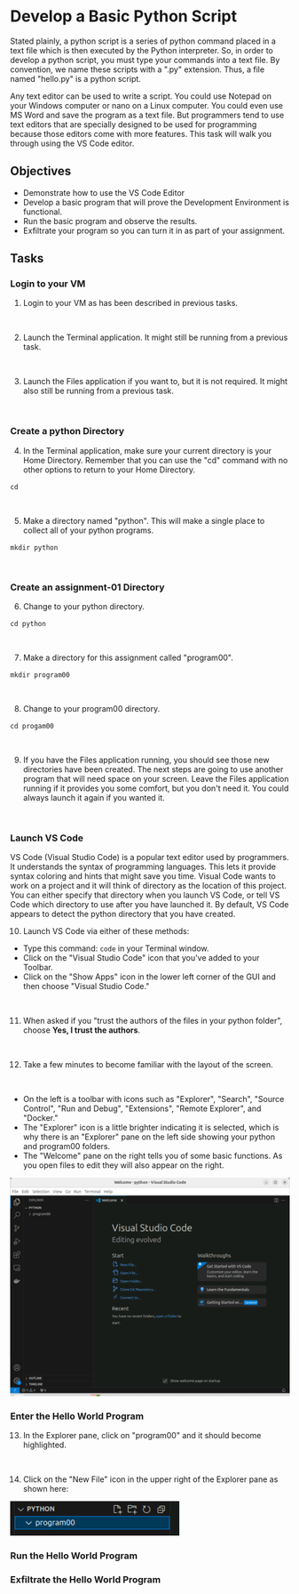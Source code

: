 # Develop a Basic Python Script

Stated plainly, a python script is a series of python command placed in a text file which is then executed by the Python interpreter. So, in order to develop a python script, you must type your commands into a text file. By convention, we name these scripts with a ".py" extension. Thus, a file named "hello.py" is a python script.

Any text editor can be used to write a script. You could use Notepad on your Windows computer or nano on a Linux computer. You could even use MS Word and save the program as a text file. But programmers tend to use text editors that are specially designed to be used for programming because those editors come with more features. This task will walk you through using the VS Code editor.

## Objectives

- Demonstrate how to use the VS Code Editor
- Develop a basic program that will prove the Development Environment is functional.
- Run the basic program and observe the results.
- Exfiltrate your program so you can turn it in as part of your assignment.

## Tasks

### Login to your VM

1. Login to your VM as has been described in previous tasks.
<br>

2. Launch the Terminal application. It might still be running from a previous task.
<br>

3. Launch the Files application if you want to, but it is not required. It might also still be running from a previous task.
<br>

### Create a python Directory

4. In the Terminal application, make sure your current directory is your Home Directory. Remember that you can use the "cd" command with no other options to return to your Home Directory.

```
cd
```
<br>

5. Make a directory named "python". This will make a single place to collect all of your python programs.

```
mkdir python
```
<br>

### Create an assignment-01 Directory

6. Change to your python directory.

```
cd python
```
<br>

7. Make a directory for this assignment called "program00".

```
mkdir program00
```
<br>

8. Change to your program00 directory.

```
cd progam00
```
<br>

9. If you have the Files application running, you should see those new directories have been created. The next steps are going to use another program that will need space on your screen. Leave the Files application running if it provides you some comfort, but you don't need it. You could always launch it again if you wanted it.
<br>

### Launch VS Code

VS Code (Visual Studio Code) is a popular text editor used by programmers. It understands the syntax of programming languages. This lets it provide syntax coloring and hints that might save you time. Visual Code wants to work on a project and it will think of directory as the location of this project. You can either specify that directory when you launch VS Code, or tell VS Code which directory to use after you have launched it. By default, VS Code appears to detect the python directory that you have created.
<br>

10. Launch VS Code via either of these methods:

- Type this command: ```code``` in your Terminal window.
- Click on the "Visual Studio Code" icon that you've added to your Toolbar.
- Click on the "Show Apps" icon in the lower left corner of the GUI and then choose "Visual Studio Code."
<br>

11. When asked if you "trust the authors of the files in your python folder", choose **Yes, I trust the authors**.
<br>

12. Take a few minutes to become familiar with the layout of the screen.
<br>

- On the left is a toolbar with icons such as "Explorer", "Search", "Source Control", "Run and Debug", "Extensions", "Remote Explorer", and "Docker."
- The "Explorer" icon is a little brighter indicating it is selected, which is why there is an "Explorer" pane on the left side showing your python and program00 folders.
- The "Welcome" pane on the right tells you of some basic functions. As you open files to edit they will also appear on the right.

![](./images/VSCode-1.png)
<br>

### Enter the Hello World Program

13. In the Explorer pane, click on "program00" and it should become highlighted.
<br>

14. Click on the "New File" icon in the upper right of the Explorer pane as shown here:

![](./images/VSCode-2.png)
<br>


### Run the Hello World Program

### Exfiltrate the Hello World Program


